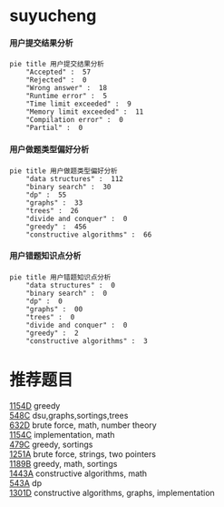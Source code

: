 # suyucheng

<!-- tabs:start -->



#### **用户提交结果分析**

```mermaid
pie title 用户提交结果分析
    "Accepted" :  57
    "Rejected" :  0
    "Wrong answer" :  18
    "Runtime error" :  5
    "Time limit exceeded" :  9
    "Memory limit exceeded" :  11
    "Compilation error" :  0
    "Partial" :  0
```

#### **用户做题类型偏好分析**

```mermaid
pie title 用户做题类型偏好分析
    "data structures" :  112
    "binary search" :  30
    "dp" :  55
    "graphs" :  33
    "trees" :  26
    "divide and conquer" :  0
    "greedy" :  456
    "constructive algorithms" :  66
```
#### **用户错题知识点分析**

```mermaid
pie title 用户错题知识点分析
    "data structures" :  0
    "binary search" :  0
    "dp" :  0
    "graphs" :  00
    "trees" :  0
    "divide and conquer" :  0
    "greedy" :  2
    "constructive algorithms" :  3
```



<!-- tabs:end -->
# 推荐题目
[1154D](https://codeforces.com/contest/1154/problem/D)		greedy		  
[548C](https://codeforces.com/contest/548/problem/C)		dsu,graphs,sortings,trees		  
[632D](https://codeforces.com/contest/632/problem/D)		brute force,
                        math,
                        number theory		  
[1154C](https://codeforces.com/contest/1154/problem/C)		implementation,
                        math		  
[479C](https://codeforces.com/contest/479/problem/C)		greedy,
                        sortings		  
[1251A](https://codeforces.com/contest/1251/problem/A)		brute force,
                        strings,
                        two pointers		  
[1189B](https://codeforces.com/contest/1189/problem/B)		greedy,
                        math,
                        sortings		  
[1443A](https://codeforces.com/contest/1443/problem/A)		constructive algorithms,
                        math		  
[543A](https://codeforces.com/contest/543/problem/A)		dp		  
[1301D](https://codeforces.com/contest/1301/problem/D)		constructive algorithms,
                        graphs,
                        implementation		  
